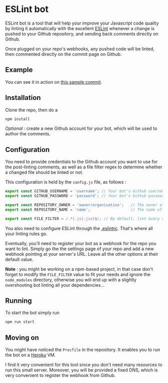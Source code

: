 # ESLint bot

ESLint bot is a tool that will help your improve your Javascript code quality by linting it automatically with the excellent [ESLint](http://eslint.org) whenever a change is pushed to your Github repository, and sending back comments directly on Github.

Once plugged on your repo's webhooks, any pushed code will be linted, then commented directly on the commit page on Github.

## Example

You can see it in action on [this sample commit](https://github.com/KleeGroup/focus/commit/4cd9f0b9f7bd9a5662a294b52ff1704e7bdf9c9a).

## Installation

Clone the repo, then do a

```bash
npm install
```

*Optional* : create a new Github account for your bot, which will be used to author the comments.

## Configuration

You need to provide credentials to the Github account you want to use for the post-linting comments, as well as a file filter regex to determine whether a changed file should be linted or not.

This configuration is held by the `config.js` file, as follows :

```javascript
export const GITHUB_USERNAME = 'username'; // Your bot's Github username
export const GITHUB_PASSWORD = 'password'; // Your bot's Github password

export const REPOSITORY_OWNER = 'owner/organisation';   // The owner of the repository you want to run the bot on.
export const REPOSITORY_NAME = 'name';                  // The name of the repository you want to run the bot on.

export const FILE_FILTER = /.*(.js|.jsx)$/; // By default, lint every single .js or .jsx file
```

You also need to configure ESLint through the [.eslintrc](http://eslint.org/docs/user-guide/configuring). That's where all your linting rules go.

Eventually, you'll need to register your bot as a webhook for the repo you want to lint. Simply go the the settings page of your repo and add a new webhook pointing at your server's URL. Leave all the other options at their default value.

**Note** : you might be working on a npm-based project, in that case don't forget to modify the `FILE_FILTER` value to fit your needs and ignore the `node_modules` directory, otherwise you will end up with a slightly overshooting bot linting all your dependencies...

## Running

To start the bot simply run
```bash
npm run start
```

## Moving on

You might have noticed the `Procfile` in the repository. It enables you to run the bot on a [Heroku](https://www.heroku.com) VM.

I find it very convenient for this tool since you don't need many resources to run this small server. Moreover, you will be provided a fixed DNS, which is very convenient to register the webhook from Github.
